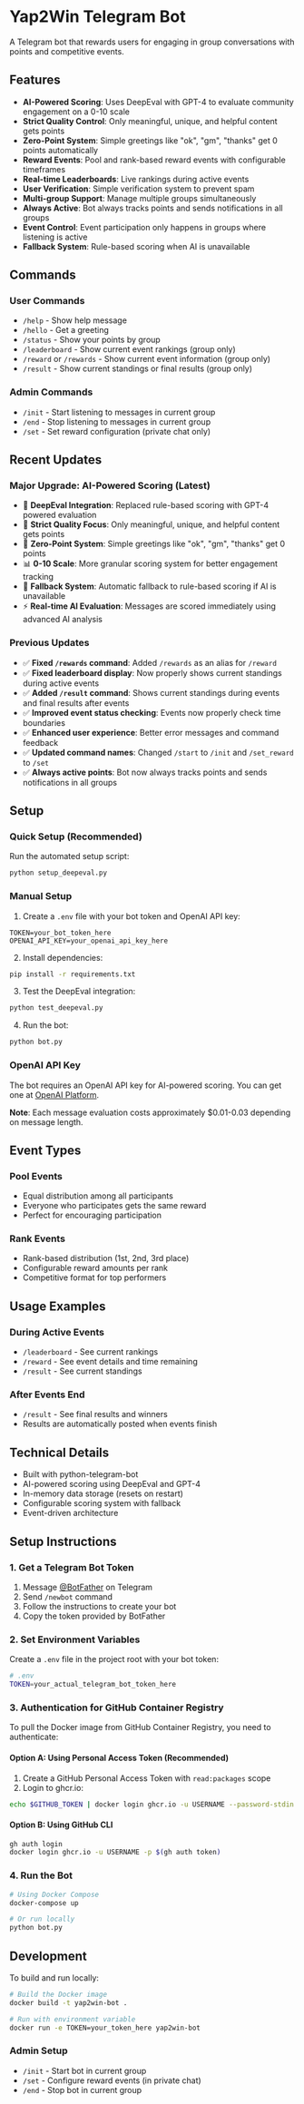 # Yap2Win Telegram Bot

A Telegram bot that rewards users for engaging in group conversations with points and competitive events.

## Features

- **AI-Powered Scoring**: Uses DeepEval with GPT-4 to evaluate community engagement on a 0-10 scale
- **Strict Quality Control**: Only meaningful, unique, and helpful content gets points
- **Zero-Point System**: Simple greetings like "ok", "gm", "thanks" get 0 points automatically
- **Reward Events**: Pool and rank-based reward events with configurable timeframes
- **Real-time Leaderboards**: Live rankings during active events
- **User Verification**: Simple verification system to prevent spam
- **Multi-group Support**: Manage multiple groups simultaneously
- **Always Active**: Bot always tracks points and sends notifications in all groups
- **Event Control**: Event participation only happens in groups where listening is active
- **Fallback System**: Rule-based scoring when AI is unavailable

## Commands

### User Commands
- `/help` - Show help message
- `/hello` - Get a greeting
- `/status` - Show your points by group
- `/leaderboard` - Show current event rankings (group only)
- `/reward` or `/rewards` - Show current event information (group only)
- `/result` - Show current standings or final results (group only)

### Admin Commands
- `/init` - Start listening to messages in current group
- `/end` - Stop listening to messages in current group
- `/set` - Set reward configuration (private chat only)

## Recent Updates

### Major Upgrade: AI-Powered Scoring (Latest)
- 🤖 **DeepEval Integration**: Replaced rule-based scoring with GPT-4 powered evaluation
- 🎯 **Strict Quality Focus**: Only meaningful, unique, and helpful content gets points
- 🚫 **Zero-Point System**: Simple greetings like "ok", "gm", "thanks" get 0 points
- 📊 **0-10 Scale**: More granular scoring system for better engagement tracking
- 🔄 **Fallback System**: Automatic fallback to rule-based scoring if AI is unavailable
- ⚡ **Real-time AI Evaluation**: Messages are scored immediately using advanced AI analysis

### Previous Updates
- ✅ **Fixed `/rewards` command**: Added `/rewards` as an alias for `/reward`
- ✅ **Fixed leaderboard display**: Now properly shows current standings during active events
- ✅ **Added `/result` command**: Shows current standings during events and final results after events
- ✅ **Improved event status checking**: Events now properly check time boundaries
- ✅ **Enhanced user experience**: Better error messages and command feedback
- ✅ **Updated command names**: Changed `/start` to `/init` and `/set_reward` to `/set`
- ✅ **Always active points**: Bot now always tracks points and sends notifications in all groups

## Setup

### Quick Setup (Recommended)
Run the automated setup script:
```bash
python setup_deepeval.py
```

### Manual Setup
1. Create a `.env` file with your bot token and OpenAI API key:
```
TOKEN=your_bot_token_here
OPENAI_API_KEY=your_openai_api_key_here
```

2. Install dependencies:
```bash
pip install -r requirements.txt
```

3. Test the DeepEval integration:
```bash
python test_deepeval.py
```

4. Run the bot:
```bash
python bot.py
```

### OpenAI API Key

The bot requires an OpenAI API key for AI-powered scoring. You can get one at [OpenAI Platform](https://platform.openai.com/api-keys).

**Note**: Each message evaluation costs approximately $0.01-0.03 depending on message length.

## Event Types

### Pool Events
- Equal distribution among all participants
- Everyone who participates gets the same reward
- Perfect for encouraging participation

### Rank Events
- Rank-based distribution (1st, 2nd, 3rd place)
- Configurable reward amounts per rank
- Competitive format for top performers

## Usage Examples

### During Active Events
- `/leaderboard` - See current rankings
- `/reward` - See event details and time remaining
- `/result` - See current standings

### After Events End
- `/result` - See final results and winners
- Results are automatically posted when events finish

## Technical Details

- Built with python-telegram-bot
- AI-powered scoring using DeepEval and GPT-4
- In-memory data storage (resets on restart)
- Configurable scoring system with fallback
- Event-driven architecture

## Setup Instructions

### 1. Get a Telegram Bot Token

1. Message [@BotFather](https://t.me/botfather) on Telegram
2. Send `/newbot` command
3. Follow the instructions to create your bot
4. Copy the token provided by BotFather

### 2. Set Environment Variables

Create a `.env` file in the project root with your bot token:

```bash
# .env
TOKEN=your_actual_telegram_bot_token_here
```

### 3. Authentication for GitHub Container Registry

To pull the Docker image from GitHub Container Registry, you need to authenticate:

#### Option A: Using Personal Access Token (Recommended)

1. Create a GitHub Personal Access Token with `read:packages` scope
2. Login to ghcr.io:

```bash
echo $GITHUB_TOKEN | docker login ghcr.io -u USERNAME --password-stdin
```

#### Option B: Using GitHub CLI

```bash
gh auth login
docker login ghcr.io -u USERNAME -p $(gh auth token)
```

### 4. Run the Bot

```bash
# Using Docker Compose
docker-compose up

# Or run locally
python bot.py
```

## Development

To build and run locally:

```bash
# Build the Docker image
docker build -t yap2win-bot .

# Run with environment variable
docker run -e TOKEN=your_token_here yap2win-bot
```

### Admin Setup
- `/init` - Start bot in current group
- `/set` - Configure reward events (in private chat)
- `/end` - Stop bot in current group 